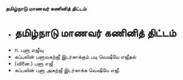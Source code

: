**தமிழ்நாடு மாணவர் கணினித் திட்டம்**
- # தமிழ்நாடு மாணவர் கணினித் திட்டம்
- n. பளு எஜீவு
- கப்பலின் பளுவகற்ஜீ இடர்காக்கும் படி வெஷீயே எஜீதல்
- (வினை.) பளு எஜீ
- கப்பலின் பளு அகற்ஜீ இடர்காக்க வெஷீயே எஜீ.

